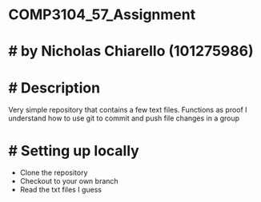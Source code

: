 # COMP3104_57_Assignment
# # by Nicholas Chiarello (101275986)

# # Description
Very simple repository that contains a few text files.
Functions as proof I understand how to use git to commit and push file changes in a group

# # Setting up locally
- Clone the repository
- Checkout to your own branch
- Read the txt files I guess